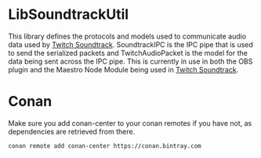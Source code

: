 # LibSoundtrackUtil
This library defines the protocols and models used to communicate audio data used by [Twitch Soundtrack](https://www.twitch.tv/broadcast/soundtrack). SoundtrackIPC is the IPC pipe that is used to send the serialized packets and TwitchAudioPacket is the model for the data being sent across the IPC pipe. This is currently in use in both the OBS plugin and the Maestro Node Module being used in [Twitch Soundtrack](https://www.twitch.tv/broadcast/soundtrack).


# Conan 
Make sure you add conan-center to your conan remotes if you have not, as dependencies are retrieved from there.

```
conan remote add conan-center https://conan.bintray.com
```
